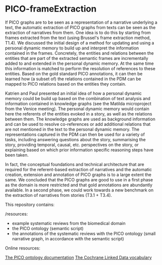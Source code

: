 # PICO-frameExtraction

If PICO graphs are to be seen as a representation of a narrative underlying a text, the automatic extraction of PICO graphs from texts can be seen as the extraction of narratives from them. One idea is to do this by starting from frames extracted from the text (using Brussel's frame extraction method, T1.4). We discussed the initial design of a method for updating and using a personal dynamic memory to build up and interpret the information contained in the frames. Concretely, the entities and relations between the entities that are part of the extracted semantic frames are incrementally added to and extended in the personal dynamic memory. At the same time this information is matched to perform the resolution of references to these entities. Based on the gold standard PICO annotations, it can then be learned how (a subset of) the relations contained in the PDM can be mapped to PICO relations based on the entities they contain. 

Katrien and Paul presented an initial idea of how a personal dynamic memory could be build up based on the combination of text analysis and information contained in knowledge graphs (see the Matilda microproject from the Venice meeting). The personal dynamic memory would contain here the referents of the entities evoked in a story, as well as the relations between them. The knowledge graphs are used as background information and can be used to resolve co-references or add additional relations that are not mentioned in the text to the personal dynamic memory. The representations captured in the PDM can then be used for a variety of tasks, including answering questions about the story, summarising the story, providing temporal, causal, etc. perspectives on the story, or explaining based on which prior information specific reasoning steps have been taken.  

In fact, the conceptual foundations and technical architecture that are required for the referent-based extraction of narratives and the automatic creation, extension and annotation of PICO graphs is to a large extent the same. We concluded that the PICO graphs are good to use in a first phase as the domain is more restricted and that gold annotations are abundantly available. In a second phase, we could work towards a new benchmark on the extraction of narratives from stories (T3.1 + T3.4).

This repository contains: 

/resources:
- example systematic reviews from the biomedical domain
- the PICO ontology (semantic script) 
- the annotations of the systematic reviews with the PICO ontology (small narrative graph, in accordance with the semantic script)

Online resources: 

[The PICO ontology documentation](https://linkeddata.cochrane.org/pico-ontology#d4e27)
[The Cochrane Linked Data vocabulary](https://data.cochrane.org/concepts/)

